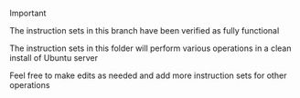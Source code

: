 > [!IMPORTANT]
> The instruction sets in this branch have been verified as fully functional

The instruction sets in this folder will perform various operations in a clean install of Ubuntu server

Feel free to make edits as needed and add more instruction sets for other operations